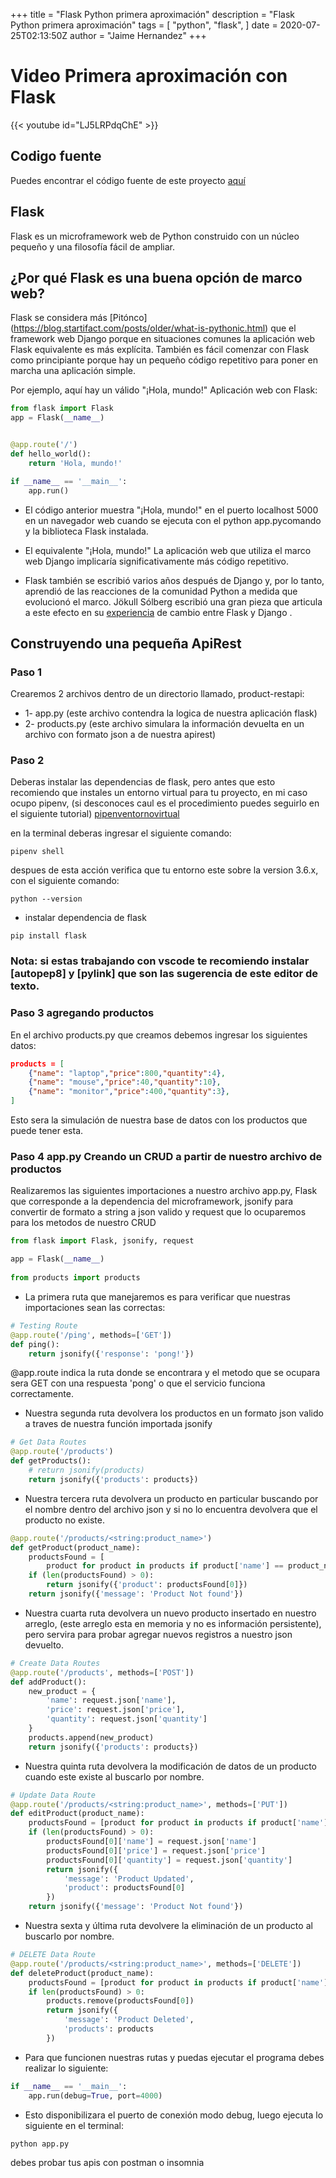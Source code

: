 +++
title = "Flask Python primera aproximación"
description = "Flask Python primera aproximación"
tags = [
    "python",
    "flask",
]
date = 2020-07-25T02:13:50Z
author = "Jaime Hernandez"
+++

# Video Primera aproximación con Flask
{{< youtube id="LJ5LRPdqChE" >}} 

## Codigo fuente
Puedes encontrar el código fuente de este proyecto [aquí](https://github.com/devjaime/apiflaskproductos)
## Flask
Flask es un microframework web de Python construido con un núcleo pequeño y una filosofía fácil de ampliar.



## ¿Por qué Flask es una buena opción de marco web?

Flask se considera más [Pitónco] (https://blog.startifact.com/posts/older/what-is-pythonic.html) que el framework web Django porque en situaciones comunes la aplicación web Flask equivalente es más explícita. También es fácil comenzar con Flask como principiante porque hay un pequeño código repetitivo para poner en marcha una aplicación simple.

Por ejemplo, aquí hay un válido "¡Hola, mundo!" Aplicación web con Flask:
```python
from flask import Flask
app = Flask(__name__)


@app.route('/')
def hello_world():
    return 'Hola, mundo!'

if __name__ == '__main__':
    app.run()
```

* El código anterior muestra "¡Hola, mundo!" en el puerto localhost 5000 en un navegador web cuando se ejecuta con el python app.pycomando y la biblioteca Flask instalada.

* El equivalente "¡Hola, mundo!" La aplicación web que utiliza el marco web Django implicaría significativamente más código repetitivo.

* Flask también se escribió varios años después de Django y, por lo tanto, aprendió de las reacciones de la comunidad Python a medida que evolucionó el marco. Jökull Sólberg escribió una gran pieza que articula a este efecto en su [experiencia](http://web.archive.org/web/20160305145017/http://jokull.calepin.co/my-flask-to-django-experience.html) de cambio entre Flask y Django .


## Construyendo una pequeña ApiRest

### Paso 1
Crearemos 2 archivos dentro de un directorio llamado, product-restapi:
* 1-   app.py (este archivo contendra la logica de nuestra aplicación flask)
* 2-   products.py (este archivo simulara la información devuelta en un archivo con formato json a de nuestra apirest)


### Paso 2

Deberas instalar las dependencias de flask, pero antes que esto recomiendo que instales un entorno virtual para tu proyecto, en mi caso ocupo pipenv, (si desconoces caul es el procedimiento puedes seguirlo en el siguiente tutorial) [pipenventornovirtual](https://jaimehz.com/post/entornosvirtualespython/)

en la terminal deberas ingresar el siguiente comando:
```terminal
pipenv shell
```

despues de esta acción verifica que tu entorno este sobre la version 3.6.x, con el siguiente comando:
```terminal
python --version
```

* instalar dependencia de flask
```terminal
pip install flask
```

### Nota: si estas trabajando con vscode te recomiendo instalar [autopep8] y [pylink] que son las sugerencia de este editor de texto.

### Paso 3 agregando productos
En el archivo products.py que creamos debemos ingresar los siguientes datos:

```json
products = [
    {"name": "laptop","price":800,"quantity":4},
    {"name": "mouse","price":40,"quantity":10},
    {"name": "monitor","price":400,"quantity":3},
]
```
Esto sera la simulación de nuestra base de datos con los productos que puede tener esta.

### Paso 4 app.py Creando un CRUD a partir de nuestro archivo de productos

Realizaremos las siguientes importaciones a nuestro archivo app.py, Flask que corresponde a la dependencia del microframework, jsonify para convertir de formato a string a json valido y request que lo ocuparemos para los metodos de nuestro CRUD
```python
from flask import Flask, jsonify, request

app = Flask(__name__)
  
from products import products
```

* La primera ruta que manejaremos es para verificar que nuestras importaciones sean las correctas:

```python
# Testing Route
@app.route('/ping', methods=['GET'])
def ping():
    return jsonify({'response': 'pong!'})
```


@app.route indica la ruta donde se encontrara y el metodo que se ocupara sera GET con una respuesta 'pong' o que el servicio funciona correctamente.


* Nuestra segunda ruta devolvera los productos en un formato json valido a traves de nuestra función importada jsonify
```python
# Get Data Routes
@app.route('/products')
def getProducts():
    # return jsonify(products)
    return jsonify({'products': products})

```
* Nuestra tercera ruta devolvera un producto en particular buscando por el nombre dentro del archivo json y si no lo encuentra devolvera que el producto no existe.
```python
@app.route('/products/<string:product_name>')
def getProduct(product_name):
    productsFound = [
        product for product in products if product['name'] == product_name.lower()]
    if (len(productsFound) > 0):
        return jsonify({'product': productsFound[0]})
    return jsonify({'message': 'Product Not found'})
```

* Nuestra cuarta ruta devolvera un nuevo producto insertado en nuestro arreglo, (este arreglo esta en memoria y no es información persistente), pero servira para probar agregar nuevos registros a nuestro json devuelto.
```python
# Create Data Routes
@app.route('/products', methods=['POST'])
def addProduct():
    new_product = {
        'name': request.json['name'],
        'price': request.json['price'],
        'quantity': request.json['quantity']
    }
    products.append(new_product)
    return jsonify({'products': products})
```

* Nuestra quinta ruta devolvera la modificación de datos de un producto cuando este existe al buscarlo por nombre.
```python
# Update Data Route
@app.route('/products/<string:product_name>', methods=['PUT'])
def editProduct(product_name):
    productsFound = [product for product in products if product['name'] == product_name]
    if (len(productsFound) > 0):
        productsFound[0]['name'] = request.json['name']
        productsFound[0]['price'] = request.json['price']
        productsFound[0]['quantity'] = request.json['quantity']
        return jsonify({
            'message': 'Product Updated',
            'product': productsFound[0]
        })
    return jsonify({'message': 'Product Not found'})
```

* Nuestra sexta y última ruta devolvere la eliminación de un producto al buscarlo por nombre.
```python
# DELETE Data Route
@app.route('/products/<string:product_name>', methods=['DELETE'])
def deleteProduct(product_name):
    productsFound = [product for product in products if product['name'] == product_name]
    if len(productsFound) > 0:
        products.remove(productsFound[0])
        return jsonify({
            'message': 'Product Deleted',
            'products': products
        })
```

* Para que funcionen nuestras rutas y puedas ejecutar el programa debes realizar lo siguiente:

```python
if __name__ == '__main__':
    app.run(debug=True, port=4000)
```

* Esto disponibilizara el puerto de conexión modo debug, luego ejecuta lo siguiente en el terminal:

```terminal
python app.py
```
debes probar tus apis con postman o insomnia